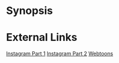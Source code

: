# Synopsis


# External Links
[Instagram Part 1](https://www.instagram.com/p/B4k3gFDD3M6/)
[Instagram Part 2](https://www.instagram.com/p/B5WLxIcAc1u/)
[Webtoons]()